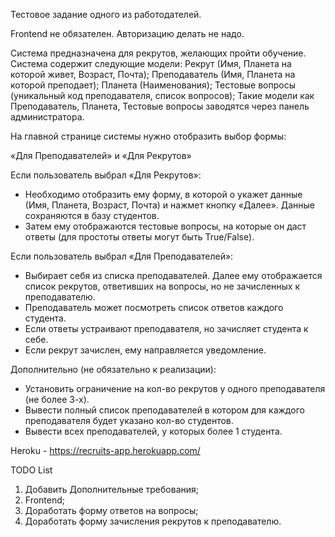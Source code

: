 Тестовое задание одного из работодателей.

Frontend не обязателен.
Авторизацию делать не надо.

Система предназначена для рекрутов, желающих пройти обучение.
Система содержит следующие модели:
Рекрут (Имя, Планета на которой живет, Возраст, Почта);
Преподаватель (Имя, Планета на которой преподает);
Планета (Наименования);
Тестовые вопросы (уникальный код преподавателя, список вопросов);
Такие модели как Преподаватель, Планета, Тестовые вопросы заводятся через панель администратора.


На главной странице системы нужно отобразить выбор формы:

«Для Преподавателей» и «Для Рекрутов»

Если пользователь выбрал «Для Рекрутов»: 
- Необходимо отобразить ему форму, в которой о укажет данные (Имя, Планета, Возраст, Почта) и нажмет кнопку «Далее». Данные сохраняются в базу студентов. 
- Затем ему отображаются тестовые вопросы, на которые он даст ответы (для простоты ответы могут быть True/False).

Если пользователь выбрал «Для Преподавателей»:
- Выбирает себя из списка преподавателей. Далее ему отображается список рекрутов, ответивших на вопросы, но не зачисленных к преподавателю.
- Преподаватель может посмотреть список ответов каждого студента.
- Если ответы устраивают преподавателя, но зачисляет студента к себе.
- Если рекрут зачислен, ему направляется уведомление.  

Дополнительно (не обязательно к реализации):
- Установить ограничение на кол-во рекрутов у одного преподавателя (не более 3-х).
- Вывести полный список преподавателей в котором для каждого преподавателя будет указано кол-во студентов.
- Вывести всех преподавателей, у которых более 1 студента. 

Heroku - https://recruits-app.herokuapp.com/

TODO List
1.	Добавить Дополнительные требования; 
2.	Frontend;
3.	Доработать форму ответов на вопросы;
4.	Доработать форму зачисления рекрутов к преподавателю.
